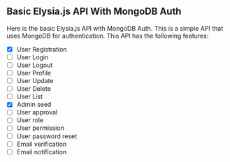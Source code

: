 ## Basic Elysia.js API With MongoDB Auth
Here is the basic Elysia.js API with MongoDB Auth. This is a simple API that uses MongoDB for authentication. This API has the following features:

- [x] User Registration
- [ ] User Login
- [ ] User Logout
- [ ] User Profile
- [ ] User Update
- [ ] User Delete
- [ ] User List
- [x] Admin seed
- [ ] User approval
- [ ] User role
- [ ] User permission
- [ ] User password reset
- [ ] Email verification
- [ ] Email notification